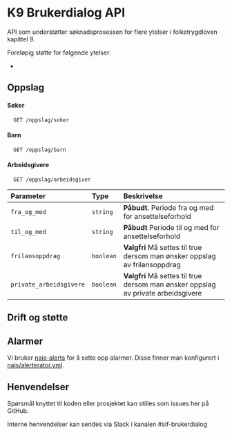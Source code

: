 # K9 Brukerdialog API

API som understøtter søknadsprosessen for flere ytelser i folketrygdloven kapittel 9.

Foreløpig støtte for følgende ytelser:

*

## Oppslag

#### Søker

```http
  GET /oppslag/soker
```

#### Barn

```http
  GET /oppslag/barn
```

#### Arbeidsgivere

```http
  GET /oppslag/arbeidsgiver
```

| Parameter | Type     | Beskrivelse                |
| :-------- | :------- | :------------------------- |
| `fra_og_med` | `string` | **Påbudt**. Periode fra og med for ansettelseforhold |
| `til_og_med` | `string` | **Påbudt** Periode til og med for ansettelseforhold |
| `frilansoppdrag` | `boolean` | **Valgfri** Må settes til true dersom man ønsker oppslag av frilansoppdrag|
| `private_arbeidsgivere` | `boolean` | **Valgfri**  Må settes til true dersom man ønsker oppslag av private arbeidsgivere|



## Drift og støtte

## Alarmer
Vi bruker [nais-alerts](https://doc.nais.io/observability/alerts) for å sette opp alarmer. Disse finner man konfigurert i [nais/alerterator.yml](nais/alerterator.yml).
## Henvendelser

Spørsmål knyttet til koden eller prosjektet kan stilles som issues her på GitHub.

Interne henvendelser kan sendes via Slack i kanalen #sif-brukerdialog
